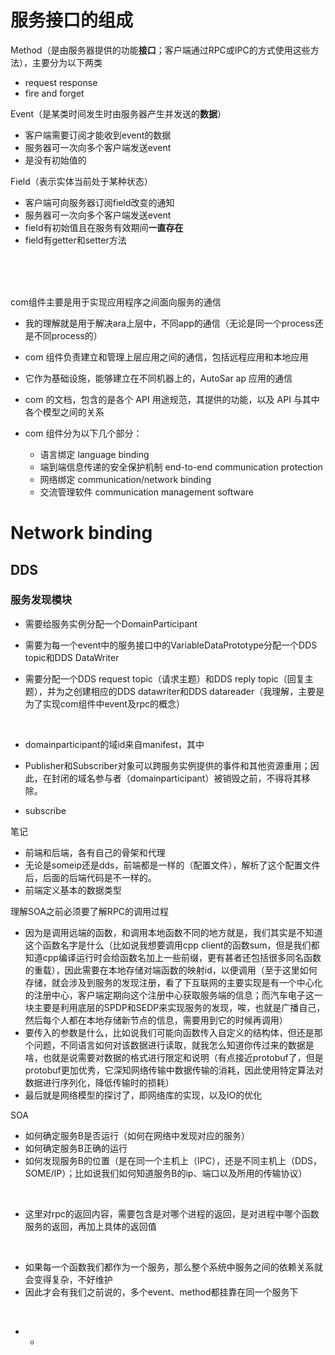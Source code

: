 # 服务接口的组成

Method（是由服务器提供的功能**接口**；客户端通过RPC或IPC的方式使用这些方法），主要分为以下两类

- request response
- fire and forget

Event（是某类时间发生时由服务器产生并发送的**数据**）
- 客户端需要订阅才能收到event的数据
- 服务器可一次向多个客户端发送event
- 是没有初始值的

Field（表示实体当前处于某种状态）
- 客户端可向服务器订阅field改变的通知
- 服务器可一次向多个客户端发送event
- field有初始值且在服务有效期间**一直存在**
- field有getter和setter方法

<br/>

<br/>

<br/>

com组件主要是用于实现应用程序之间面向服务的通信
- 我的理解就是用于解决ara上层中，不同app的通信（无论是同一个process还是不同process的）



- com 组件负责建立和管理上层应用之间的通信，包括远程应用和本地应用
- 它作为基础设施，能够建立在不同机器上的，AutoSar ap 应用的通信
- com 的文档，包含的是各个 API 用途规范，其提供的功能，以及 API 与其中各个模型之间的关系
- com 组件分为以下几个部分：
  - 语言绑定 language binding
  - 端到端信息传递的安全保护机制 end-to-end communication protection
  - 网络绑定 communication/network binding
  - 交流管理软件 communication management software



# Network binding

## DDS

### 服务发现模块

- 需要给服务实例分配一个DomainParticipant

- 需要为每一个event中的服务接口中的VariableDataPrototype分配一个DDS topic和DDS DataWriter

- 需要分配一个DDS request topic（请求主题）和DDS reply topic（回复主题），并为之创建相应的DDS datawriter和DDS datareader（我理解，主要是为了实现com组件中event及rpc的概念）

<br/>

- domainparticipant的域id来自manifest，其中


- Publisher和Subscriber对象可以跨服务实例提供的事件和其他资源重用；因此，在封闭的域名参与者（domainparticipant）被销毁之前，不得将其移除。
- subscribe


笔记

- 前端和后端，各有自己的骨架和代理
- 无论是someip还是dds，前端都是一样的（配置文件），解析了这个配置文件后，后面的后端代码是不一样的。
- 前端定义基本的数据类型



理解SOA之前必须要了解RPC的调用过程

- 因为是调用远端的函数，和调用本地函数不同的地方就是，我们其实是不知道这个函数名字是什么（比如说我想要调用cpp client的函数sum，但是我们都知道cpp编译运行时会给函数名加上一些前缀，更有甚者还包括很多同名函数的重载），因此需要在本地存储对端函数的映射id，以便调用（至于这里如何存储，就会涉及到服务的发现注册，看了下互联网的主要实现是有一个中心化的注册中心，客户端定期向这个注册中心获取服务端的信息；而汽车电子这一块主要是利用底层的SPDP和SEDP来实现服务的发现，唉，也就是广播自己，然后每个人都在本地存储新节点的信息，需要用到它的时候再调用）
- 要传入的参数是什么，比如说我们可能向函数传入自定义的结构体，但还是那个问题，不同语言如何对该数据进行读取，就我怎么知道你传过来的数据是啥，也就是说需要对数据的格式进行限定和说明（有点接近protobuf了，但是protobuf更加优秀，它深知网络传输中数据传输的消耗，因此使用特定算法对数据进行序列化，降低传输时的损耗）
- 最后就是网络模型的探讨了，即网络库的实现，以及IO的优化


SOA

- 如何确定服务B是否运行（如何在网络中发现对应的服务）
- 如何确定服务B正确的运行
- 如何发现服务B的位置（是在同一个主机上（IPC），还是不同主机上（DDS，SOME/IP）；比如说我们如何知道服务B的ip、端口以及所用的传输协议）

<br/>

- 这里对rpc的返回内容，需要包含是对哪个进程的返回，是对进程中哪个函数服务的返回，再加上具体的返回值

<br/>

- 如果每一个函数我们都作为一个服务，那么整个系统中服务之间的依赖关系就会变得复杂，不好维护
- 因此才会有我们之前说的，多个event、method都挂靠在同一个服务下

<br/>

- - 